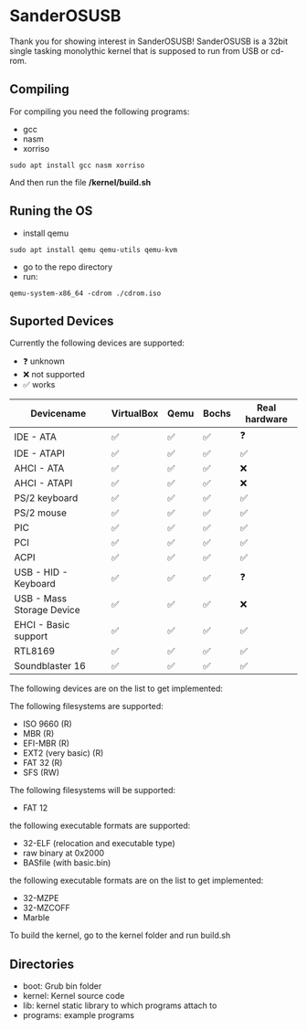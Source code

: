 # SanderOSUSB

Thank you for showing interest in SanderOSUSB!
SanderOSUSB is a 32bit single tasking monolythic kernel that is supposed to run from USB or cd-rom.

## Compiling
For compiling you need the following programs:
- gcc
- nasm
- xorriso

``` sudo apt install gcc nasm xorriso ```

And then run the file **/kernel/build.sh**

## Runing the OS
- install qemu

```sudo apt install qemu qemu-utils qemu-kvm```

- go to the repo directory
- run:

```qemu-system-x86_64 -cdrom ./cdrom.iso```

## Suported Devices
Currently the following devices are supported:
* :question: unknown
* :x: not supported
* :white_check_mark: works

Devicename | VirtualBox | Qemu | Bochs | Real hardware
----------|---------- | ---- | ----- | -------------
IDE - ATA | :white_check_mark: | :white_check_mark: | :white_check_mark: | :question:
IDE - ATAPI | :white_check_mark: | :white_check_mark: | :white_check_mark: | :white_check_mark:
AHCI - ATA | :white_check_mark: | :white_check_mark: | :white_check_mark: | :x:
AHCI - ATAPI | :white_check_mark: | :white_check_mark: | :white_check_mark: | :x:
PS/2 keyboard | :white_check_mark: | :white_check_mark: | :white_check_mark: | :white_check_mark:
PS/2 mouse | :white_check_mark: | :white_check_mark: | :white_check_mark: | :white_check_mark:
PIC | :white_check_mark: | :white_check_mark: | :white_check_mark: | :white_check_mark:
PCI | :white_check_mark: | :white_check_mark: | :white_check_mark: | :white_check_mark:
ACPI | :white_check_mark: | :white_check_mark: | :white_check_mark: | :white_check_mark:
USB - HID - Keyboard | :white_check_mark: | :white_check_mark: | :white_check_mark: | :question:
USB - Mass Storage Device | :white_check_mark: | :white_check_mark: | :white_check_mark: | :x:
EHCI - Basic support | :white_check_mark: | :white_check_mark: | :white_check_mark: | :white_check_mark:
RTL8169 | :white_check_mark: | :white_check_mark: | :white_check_mark: | :white_check_mark:
Soundblaster 16 | :white_check_mark: | :white_check_mark: | :white_check_mark: | :white_check_mark:

The following devices are on the list to get implemented:

The following filesystems are supported:
* ISO 9660 (R)
* MBR (R)
* EFI-MBR (R)
* EXT2 (very basic) (R)
* FAT 32 (R)
* SFS (RW)

The following filesystems will be supported:
* FAT 12

the following executable formats are supported:
* 32-ELF (relocation and executable type)
* raw binary at 0x2000
* BASfile (with basic.bin)

the following executable formats are on the list to get implemented:
* 32-MZPE
* 32-MZCOFF
* Marble

To build the kernel, go to the kernel folder and run build.sh

## Directories
* boot: Grub bin folder
* kernel: Kernel source code
* lib: kernel static library to which programs attach to
* programs: example programs
